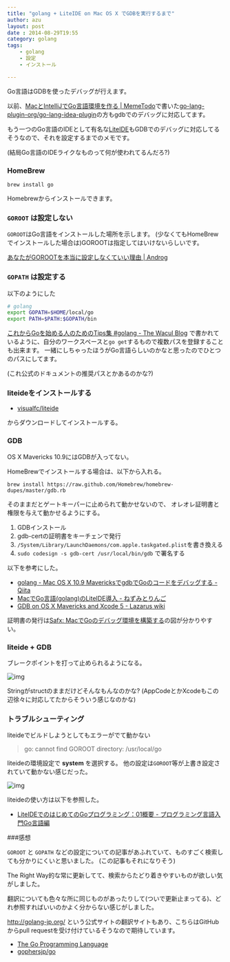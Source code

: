 ```yaml
---
title: "golang + LiteIDE on Mac OS X でGDBを実行するまで"
author: azu
layout: post
date : 2014-08-29T19:55
category: golang
tags: 
    - golang
    - 設定
    - インストール

---
```


Go言語はGDBを使ったデバッグが行えます。

以前、[MacとIntelliJでGo言語環境を作る | MemeTodo](http://meme.efcl.info/2013/04/macintellijgo.html "MacとIntelliJでGo言語環境を作る | MemeTodo")で書いた[go-lang-plugin-org/go-lang-idea-plugin](https://github.com/go-lang-plugin-org/go-lang-idea-plugin "go-lang-plugin-org/go-lang-idea-plugin")の方もgdbでのデバッグに対応してます。

もう一つのGo言語のIDEとして有名な[LiteIDE](https://github.com/visualfc/liteide "LiteIDE")もGDBでのデバッグに対応してるそうなので、それを設定するまでのメモです。

(結局Go言語のIDEライクなものって何が使われてるんだろ?)

### HomeBrew

```
brew install go
```

Homebrewからインストールできます。

### `GOROOT` は設定しない

`GOROOT`はGo言語をインストールした場所を示します。
(少なくてもHomeBrewでインストールした場合は)GOROOTは指定してはいけないらしいです。

[あなたがGOROOTを本当に設定しなくていい理由 | Androg](http://kwmt27.net/index.php/2013/06/14/you-dont-need-to-set-goroot-really/ "あなたがGOROOTを本当に設定しなくていい理由 | Androg")

### `GOPATH` は設定する

以下のようにした

``` sh
# golang
export GOPATH=$HOME/local/go
export PATH=$PATH:$GOPATH/bin
```

[これからGoを始める人のためのTips集 #golang - The Wacul Blog](http://blog.wacul.co.jp/blog/2014/08/22/go/ "これからGoを始める人のためのTips集 #golang - The Wacul Blog") で書かれているように、自分のワークスペースと`go get`するもので複数パスを登録することも出来ます。
一緒にしちゃったほうがGo言語らしいのかなと思ったのでひとつのパスにしてます。

(これ公式のドキュメントの推奨パスとかあるのかな?)

### liteideをインストールする

* [visualfc/liteide](https://github.com/visualfc/liteide "visualfc/liteide") 

からダウンロードしてインストールする。

### GDB

OS X Mavericks 10.9にはGDBが入ってない。

HomeBrewでインストールする場合は、以下から入れる。

```
brew install https://raw.github.com/Homebrew/homebrew-dupes/master/gdb.rb
```

そのままだとゲートキーパーに止められて動かせないので、
オレオレ証明書と権限を与えて動かせるようにする。

1. GDBインストール
2. gdb-certの証明書をキーチェンで発行
3. `/System/Library/LaunchDaemons/com.apple.taskgated.plist`を書き換える
4. `sudo codesign -s gdb-cert /usr/local/bin/gdb` で署名する

以下を参考にした。

- [golang - Mac OS X 10.9 MavericksでgdbでGoのコードをデバッグする - Qiita](http://qiita.com/ymotongpoo/items/81d3c945483cae734122 "golang - Mac OS X 10.9 MavericksでgdbでGoのコードをデバッグする - Qiita")
- [MacでGo言語(golang)のLiteIDE導入 - ねずみとりんご](http://msitter29.hatenablog.com/entry/2014/02/20/155212 "MacでGo言語(golang)のLiteIDE導入 - ねずみとりんご")
- [GDB on OS X Mavericks and Xcode 5 - Lazarus wiki](http://wiki.lazarus.freepascal.org/GDB_on_OS_X_Mavericks_and_Xcode_5 "GDB on OS X Mavericks and Xcode 5 - Lazarus wiki")

証明書の発行は[Safx: MacでGoのデバッグ環境を構築する](http://safx-dev.blogspot.jp/2014/04/macgo.html "Safx: MacでGoのデバッグ環境を構築する")の図が分かりやすい。

### liteide + GDB

ブレークポイントを打って止められるようになる。

![img](https://take.ms/ib04C)

Stringがstructのままだけどそんなもんなのかな?
(AppCodeとかXcodeもこの辺徐々に対応してたからそういう感じなのかな)

### トラブルシューティング

liteideでビルドしようとしてもエラーがでて動かない

> go: cannot find GOROOT directory: /usr/local/go

liteideの環境設定で **system** を選択する。
他の設定は`GOROOT`等が上書き設定されていて動かない感じだった。

![img](http://take.ms/J5f7v)

liteideの使い方は以下を参照した。

- [LiteIDEでのはじめてのGoプログラミング：01概要 - プログラミング言語入門Go言語編](http://devlang.blog.fc2.com/blog-entry-17.html "LiteIDEでのはじめてのGoプログラミング：01概要 - プログラミング言語入門Go言語編")

###感想

`GOROOT` と `GOPATH` などの設定についての記事があふれていて、ものすごく検索しても分かりにくいと思いました。
(この記事もそれになりそう)

The Right Way的な常に更新してて、検索からたどり着きやすいものが欲しい気がしました。

翻訳についても色々な所に同じものがあったりして(ついで更新止まってる)、どれ参照すればいいのかよく分からない感じがしました。

http://golang-jp.org/ という公式サイトの翻訳サイトもあり、こちらはGitHubからpull requestを受け付けているそうなので期待しています。

- [The Go Programming Language](http://golang-jp.org/ "The Go Programming Language")
- [gophersjp/go](https://github.com/gophersjp/go "gophersjp/go")
